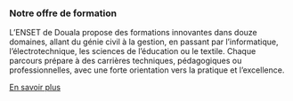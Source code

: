 ### Notre offre de formation 
L’ENSET de Douala propose des formations innovantes dans douze domaines, allant du génie civil à la gestion, en passant par l’informatique, l’électrotechnique, les sciences de l’éducation ou le textile. Chaque parcours prépare à des carrières techniques, pédagogiques ou professionnelles, avec une forte orientation vers la pratique et l’excellence.

[En savoir plus <i class="bi bi-arrow-right"></i>](/courses)